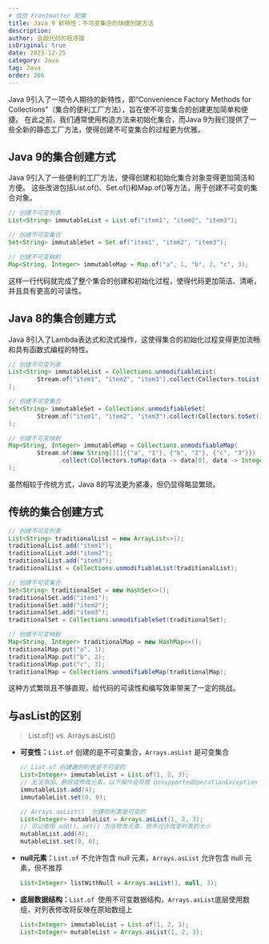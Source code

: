 ```yaml
---
# 信息 Frontmatter 配置
title: Java 9 新特性：不可变集合的快捷创建方法
description:
author: 会敲代码的程序猿
isOriginal: true
date: 2023-12-25
category: Java
tag: Java
order: 266
---
```


Java 9引入了一项令人期待的新特性，即“Convenience Factory Methods for Collections”（集合的便利工厂方法），旨在使不可变集合的创建更加简单和便捷。
在此之前，我们通常使用构造方法来初始化集合，而Java 9为我们提供了一些全新的静态工厂方法，使得创建不可变集合的过程更为优雅。

## Java 9的集合创建方式

Java 9引入了一些便利的工厂方法，使得创建和初始化集合对象变得更加简洁和方便。
这些改进包括List.of()、Set.of()和Map.of()等方法，用于创建不可变的集合对象。

```java
// 创建不可变列表
List<String> immutableList = List.of("item1", "item2", "item3");

// 创建不可变集合
Set<String> immutableSet = Set.of("item1", "item2", "item3");

// 创建不可变映射
Map<String, Integer> immutableMap = Map.of("a", 1, "b", 2, "c", 3);
```

这样一行代码就完成了整个集合的创建和初始化过程，使得代码更加简洁、清晰，并且具有更高的可读性。

## Java 8的集合创建方式

Java 8引入了Lambda表达式和流式操作，这使得集合的初始化过程变得更加流畅和具有函数式编程的特性。

```java
// 创建不可变列表
List<String> immutableList = Collections.unmodifiableList(
        Stream.of("item1", "item2", "item3").collect(Collectors.toList())
);

// 创建不可变集合
Set<String> immutableSet = Collections.unmodifiableSet(
        Stream.of("item1", "item2", "item3").collect(Collectors.toSet())
);

// 创建不可变映射
Map<String, Integer> immutableMap = Collections.unmodifiableMap(
        Stream.of(new String[][]{{"a", "1"}, {"b", "2"}, {"c", "3"}})
              .collect(Collectors.toMap(data -> data[0], data -> Integer.parseInt(data[1])))
);
```

虽然相较于传统方式，Java 8的写法更为紧凑，但仍显得略显繁琐。

## 传统的集合创建方式

```java
// 创建不可变列表
List<String> traditionalList = new ArrayList<>();
traditionalList.add("item1");
traditionalList.add("item2");
traditionalList.add("item3");
traditionalList = Collections.unmodifiableList(traditionalList);

// 创建不可变集合
Set<String> traditionalSet = new HashSet<>();
traditionalSet.add("item1");
traditionalSet.add("item2");
traditionalSet.add("item3");
traditionalSet = Collections.unmodifiableSet(traditionalSet);

// 创建不可变映射
Map<String, Integer> traditionalMap = new HashMap<>();
traditionalMap.put("a", 1);
traditionalMap.put("b", 2);
traditionalMap.put("c", 3);
traditionalMap = Collections.unmodifiableMap(traditionalMap);
```

这种方式繁琐且不够直观，给代码的可读性和编写效率带来了一定的挑战。

## 与asList的区别

> List.of() vs. Arrays.asList()

* **可变性：**`List.of` 创建的是不可变集合，`Arrays.asList` 是可变集合

  ```java
  // List.of 创建建的列表是不可变的
  List<Integer> immutableList = List.of(1, 2, 3);
  // 无法添加、删除或修改元素，以下操作会导致 UnsupportedOperationException
  immutableList.add(4);
  immutableList.set(0, 0);
  
  // Arrays.asList()  创建的列表是可变的
  List<Integer> mutableList = Arrays.asList(1, 2, 3);
  // 可以使用 add()、set() 方法修改元素，但不允许改变列表的大小
  mutableList.add(4);
  mutableList.set(0, 0);
  ```

* **null元素：**`List.of` 不允许包含 null 元素，`Arrays.asList` 允许包含 null 元素，但不推荐

  ```java
  List<Integer> listWithNull = Arrays.asList(1, null, 3);
  ```

* **底层数据结构：**`List.of `使用不可变数据结构，`Arrays.asList`底层使用数组，对列表修改将反映在原始数组上

  ```java
  List<Integer> immutableList = List.of(1, 2, 3);
  List<Integer> mutableList = Arrays.asList(1, 2, 3);
  ```
